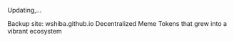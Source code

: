 Updating,...

Backup site: wshiba.github.io
Decentralized Meme Tokens  that grew into a vibrant ecosystem
